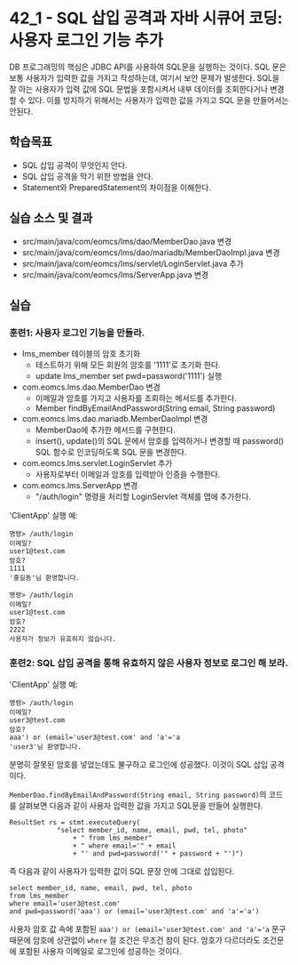 # 42_1 - SQL 삽입 공격과 자바 시큐어 코딩: 사용자 로그인 기능 추가

DB 프로그래밍의 핵심은 JDBC API를 사용하여 SQL문을 실행하는 것이다. 
SQL 문은 보통 사용자가 입력한 값을 가지고 작성하는데, 
여기서 보안 문제가 발생한다. 
SQL을 잘 아는 사용자가 입력 값에 SQL 문법을 포함시켜서 
내부 데이터를 조회한다거나 변경할 수 있다.
이를 방지하기 위해서는 사용자가 입력한 값을 가지고 SQL 문을 만들어서는 안된다.


## 학습목표

- SQL 삽입 공격이 무엇인지 안다.
- SQL 삽입 공격을 막기 위한 방법을 안다.
- Statement와 PreparedStatement의 차이점을 이해한다.

## 실습 소스 및 결과

- src/main/java/com/eomcs/lms/dao/MemberDao.java 변경
- src/main/java/com/eomcs/lms/dao/mariadb/MemberDaoImpl.java 변경
- src/main/java/com/eomcs/lms/servlet/LoginServlet.java 추가
- src/main/java/com/eomcs/lms/ServerApp.java 변경

## 실습  

### 훈련1: 사용자 로그인 기능을 만들라.

- lms_member 테이블의 암호 초기화
  - 테스트하기 위해 모든 회원의 암호를 '1111'로 초기화 한다.
  - update lms_member set pwd=password('1111') 실행
- com.eomcs.lms.dao.MemberDao 변경
  - 이메일과 암호를 가지고 사용자를 조회하는 메서드를 추가한다.
  - Member findByEmailAndPassword(String email, String password)
- com.eomcs.lms.dao.mariadb.MemberDaoImpl 변경
  - MemberDao에 추가한 메서드를 구현한다.
  - insert(), update()의 SQL 문에서 암호를 입력하거나 변경할 때 
    password() SQL 함수로 인코딩하도록 SQL 문을 변경한다.
- com.eomcs.lms.servlet.LoginServlet 추가
  - 사용자로부터 이메일과 암호를 입력받아 인증을 수행한다.
- com.eomcs.lms.ServerApp 변경
  - "/auth/login" 명령을 처리할 LoginServlet 객체를 맵에 추가한다.
  
'ClientApp' 실행 예:
```
명령> /auth/login
이메일?
user1@test.com
암호?
1111
'홍길동'님 환영합니다.

명령> /auth/login
이메일?
user1@test.com
암호?
2222
사용자가 정보가 유효하지 않습니다.
```

### 훈련2: SQL 삽입 공격을 통해 유효하지 않은 사용자 정보로 로그인 해 보라.

'ClientApp' 실행 예:
```
명령> /auth/login
이메일?
user3@test.com
암호?
aaa') or (email='user3@test.com' and 'a'='a
'user3'님 환영합니다.

```

분명히 잘못된 암호를 넣었는데도 불구하고 로그인에 성공했다. 
이것이 SQL 삽입 공격이다. 

`MemberDao.findByEmailAndPassword(String email, String password)`의 
코드를 살펴보면 다음과 같이 사용자 입력한 값을 가지고 SQL문을 만들어 실행한다.

```
ResultSet rs = stmt.executeQuery(
            "select member_id, name, email, pwd, tel, photo"
                + " from lms_member"
                + " where email='" + email
                + "' and pwd=password('" + password + "')")
```

즉 다음과 같이 사용자가 입력한 값이 SQL 문장 안에 그대로 삽입된다.

```
select member_id, name, email, pwd, tel, photo
from lms_member
where email='user3@test.com' 
and pwd=password('aaa') or (email='user3@test.com' and 'a'='a')
```

사용자 암호 값 속에 포함된 
`aaa') or (email='user3@test.com' and 'a'='a` 문구 때문에 
암호에 상관없이 `where` 절 조건은 무조건 참이 된다. 
암호가 다르더라도 조건문에 포함된 사용자 이메일로 로그인에 성공하는 것이다. 




